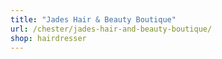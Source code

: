 ```yaml
---
title: "Jades Hair & Beauty Boutique"
url: /chester/jades-hair-and-beauty-boutique/
shop: hairdresser
---
```

